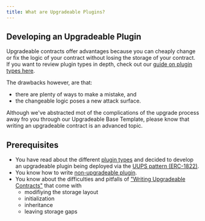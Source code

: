 ```yaml
---
title: What are Upgradeable Plugins?
---
```


## Developing an Upgradeable Plugin

Upgradeable contracts offer advantages because you can cheaply change or fix the logic of your contract without losing the storage of your contract. If you want to review plugin types in depth, check out our [guide on plugin types here](../02-plugin-types.md).

The drawbacks however, are that:

- there are plenty of ways to make a mistake, and
- the changeable logic poses a new attack surface.

Although we've abstracted mot of the complications of the upgrade process away fro you through our Upgradeable Base Template, please know that writing an upgradeable contract is an advanced topic.

## Prerequisites

- You have read about the different [plugin types](../02-plugin-types.md) and decided to develop an upgradeable plugin being deployed via the [UUPS pattern (ERC-1822)](https://eips.ethereum.org/EIPS/eip-1822).
- You know how to write [non-upgradeable plugin](../03-non-upgradeable-plugin/index.md).
- You know about the difficulties and pitfalls of ["Writing Upgradeable Contracts"](https://docs.openzeppelin.com/upgrades-plugins/1.x/writing-upgradeable) that come with
  - modifiying the storage layout
  - initialization
  - inheritance
  - leaving storage gaps

